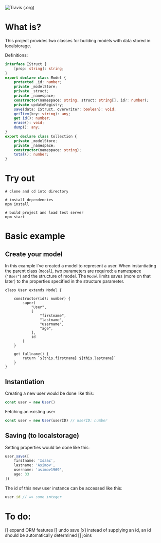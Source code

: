 ![Travis (.org)](https://img.shields.io/travis/paxperscientiam/ts-models?style=for-the-badge)

# What is?

This project provides two classes for building models with data stored in localstorage.

Definitions:
```ts
interface IStruct {
    [prop: string]: string;
}
export declare class Model {
    protected _id: number;
    private _modelStore;
    private _struct;
    private _namespace;
    constructor(namespace: string, struct: string[], id?: number);
    private updateRegistry;
    save(data: IStruct, overwrite?: boolean): void;
    getItem(key: string): any;
    get id(): number;
    erase(): void;
    dump(): any;
}
export declare class Collection {
    private _modelStore;
    private _namespace;
    constructor(namespace: string);
    total(): number;
}

```




# Try out 

```
# clone and cd into directory

# install dependencies
npm install

# build project and load test server
npm start
```

# Basic example

## Create your model 
In this example I've created a model to represent a user. When instantiating the parent class (`Model`), two parameters are required: a namespace (`"User"`) and the structure of model. The `Model` limits saves (more on that later) to the properties specified in the structure parameter.

```
class User extends Model {

    constructor(id?: number) {
        super(
            "User",
            [
                "firstname",
                "lastname",
                "username",
                "age",
            ],
            id
        )
    }

    get fullname() {
        return `${this.firstname} ${this.lastname}`
    }
}

```

## Instantiation
Creating a new user would be done like this:
```ts 
const user = new User()
```
Fetching an existing user 
```ts 
const user = new User(userID) // userID: number
```
## Saving (to localstorage)
Setting properties would be done like this:
```ts 
user.save([
    firstname: 'Isaac',
    lastname: 'Asimov',
    username: 'asimov1969',
    age: 33
])
```
The id of this new user instance can be accessed like this:
```ts 
user.id // => some integer 
```




# To do:
[] expand ORM features
[] undo save
[x] instead of supplying an id, an id should be automatically determined
[] joins
